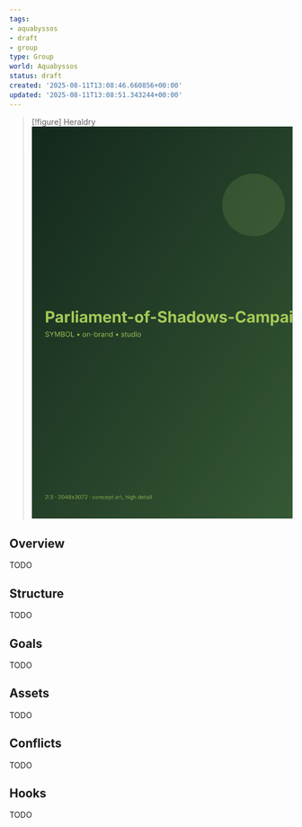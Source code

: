 ```yaml
---
tags:
- aquabyssos
- draft
- group
type: Group
world: Aquabyssos
status: draft
created: '2025-08-11T13:08:46.660856+00:00'
updated: '2025-08-11T13:08:51.343244+00:00'
---
```


> [!figure] Heraldry
![](04_Resources/Assets/Generated/Symbols/symbol-heraldry-parliament-of-shadows-campaign-parliament-of-shadows-campaign.svg)



## Overview

TODO
## Structure

TODO
## Goals

TODO
## Assets

TODO
## Conflicts

TODO
## Hooks

TODO
